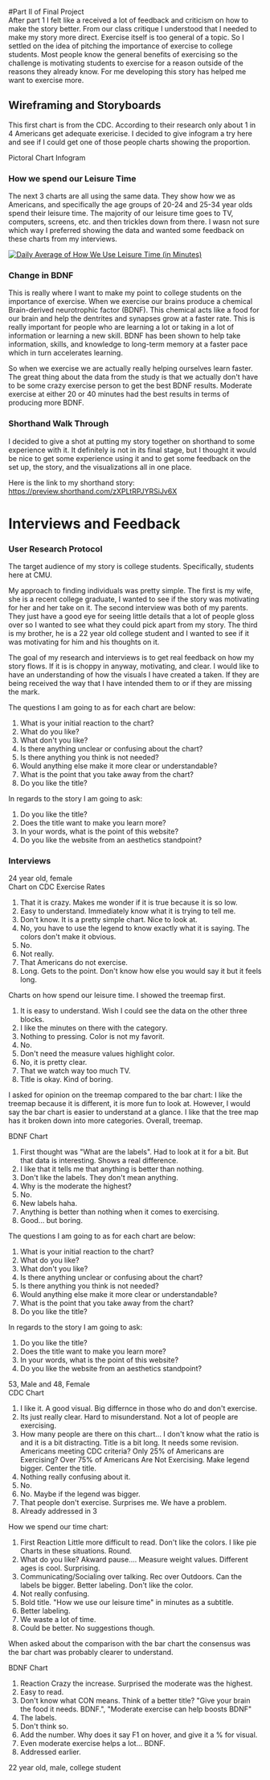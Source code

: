 #Part II of Final Project
<br>
After part 1 I felt like a received a lot of feedback and criticism on how to make the story better. 
From our class critique I understood that I needed to make my story more direct. Exercise itself is too general
of a topic. So I settled on the idea of pitching the importance of exercise to college students. Most people know
the general benefits of exercising so the challenge is motivating students to exercise for a reason outside
of the reasons they already know. For me developing this story has helped me want to exercise more. 

## Wireframing and Storyboards
This first chart is from the CDC. According to their research only about 1 in 4 Americans get adequate exericise.
I decided to give infogram a try here and see if I could get one of those people charts showing the proportion. 

<script>!function(e,i,n,s){var t="InfogramEmbeds",d=e.getElementsByTagName("script")[0];if(window[t]&&window[t].initialized)window[t].process&&window[t].process();else if(!e.getElementById(n)){var o=e.createElement("script");o.async=1,o.id=n,o.src="https://e.infogram.com/js/dist/embed-loader-min.js",d.parentNode.insertBefore(o,d)}}(document,0,"infogram-async");</script>
Pictoral Chart
Infogram

### How we spend our Leisure Time
The next 3 charts are all using the same data. They show how we as Americans, and specifically the age groups
of 20-24 and 25-34 year olds spend their leisure time. The majority of our leisure time goes to TV, computers,
screens, etc. and then trickles down from there. I wasn not sure which way I preferred showing the data and 
wanted some feedback on these charts from my interviews. 

<div class='tableauPlaceholder' id='viz1645471395204' style='position: relative'>
  <object class='tableauViz'  style='display:none;'><param name='host_url' value='https%3A%2F%2Fpublic.tableau.com%2F' /> 
  <param name='embed_code_version' value='3' /> 
  <param name='site_root' value='' />
  <param name='name' value='Tab_TimeSpending&#47;HowWeSpendOurLeisureTime2020' />
  <param name='tabs' value='no' />
  <param name='toolbar' value='yes' />
  <param name='animate_transition' value='yes' /><param name='display_static_image' value='yes' />
  <param name='display_spinner' value='yes' />
  <param name='display_overlay' value='yes' />
  <param name='display_count' value='yes' />
  <param name='language' value='en-US' />
  <param name='filter' value='publish=yes' />
  </object>
</div> 
<script type='text/javascript'>
  var divElement = document.getElementById('viz1645471395204');
  var vizElement = divElement.getElementsByTagName('object')[0];
  vizElement.style.width='100%';vizElement.style.height=(divElement.offsetWidth*0.75)+'px';
  var scriptElement = document.createElement('script');
  scriptElement.src = 'https://public.tableau.com/javascripts/api/viz_v1.js';
  vizElement.parentNode.insertBefore(scriptElement, vizElement);
</script>

<div class='tableauPlaceholder' id='viz1645472304321' style='position: relative'>
  <object class='tableauViz'  style='display:none;'>
    <param name='host_url' value='https%3A%2F%2Fpublic.tableau.com%2F' />
    <param name='embed_code_version' value='3' />
    <param name='site_root' value='' />
    <param name='name' value='Tab_TimeSpending2&#47;HowWeSpendOurLeisureTime2020' />
    <param name='tabs' value='no' />
    <param name='toolbar' value='yes' />
    <param name='animate_transition' value='yes' />
    <param name='display_static_image' value='yes' />
    <param name='display_spinner' value='yes' />
    <param name='display_overlay' value='yes' />
    <param name='display_count' value='yes' />
    <param name='language' value='en-US' />
    <param name='filter' value='publish=yes' />
  </object></div>   
  <script type='text/javascript'>   
  var divElement = document.getElementById('viz1645472304321');
  var vizElement = divElement.getElementsByTagName('object')[0];
  vizElement.style.width='100%';vizElement.style.height=(divElement.offsetWidth*0.75)+'px';
  var scriptElement = document.createElement('script');
  scriptElement.src = 'https://public.tableau.com/javascripts/api/viz_v1.js';
  vizElement.parentNode.insertBefore(scriptElement, vizElement);
</script>

<div class='tableauPlaceholder' id='viz1645479383910' style='position: relative'>
  <noscript>
  <a href='#'>
  <img alt='Daily Average of How We Use Leisure Time (in Minutes) ' src='64&#47;64FNCCGMS&#47;1_rss.png' style='border: none' />
  </a>
  </noscript><object class='tableauViz'  style='display:none;'>
  <param name='host_url' value='https%3A%2F%2Fpublic.tableau.com%2F' />
  <param name='embed_code_version' value='3' /> 
  <param name='path' value='shared&#47;64FNCCGMS' /> 
  <param name='toolbar' value='yes' />
  <param name='static_image' value='64&#47;64FNCCGMS&#47;1.png' />
  <param name='animate_transition' value='yes' />
  <param name='display_static_image' value='yes' />
  <param name='display_spinner' value='yes' />
  <param name='display_overlay' value='yes' />
  <param name='display_count' value='yes' />
  <param name='language' value='en-US' />
  <param name='filter' value='publish=yes' />
  </object>
</div>
<script type='text/javascript'>                    
  var divElement = document.getElementById('viz1645479383910');   
  var vizElement = divElement.getElementsByTagName('object')[0];       
  vizElement.style.width='100%';vizElement.style.height=(divElement.offsetWidth*0.75)+'px'; 
  var scriptElement = document.createElement('script');                 
  scriptElement.src = 'https://public.tableau.com/javascripts/api/viz_v1.js';           
  vizElement.parentNode.insertBefore(scriptElement, vizElement);      
</script>

### Change in BDNF
This is really where I want to make my point to college students on the importance of exercise. 
When we exercise our brains produce a chemical Brain-derived neurotrophic factor (BDNF). This
chemical acts like a food for our brain and help the dentrites and synapses grow at a faster rate.
This is really important for people who are learning a lot or taking in a lot of information or 
learning a new skill. BDNF has been shown to help take information, skills, and knowledge to long-term
memory at a faster pace which in turn accelerates learning. 

So when we exercise we are actually really helping ourselves learn faster. The great thing about the
data from the study is that we actually don't have to be some crazy exercise person to get the best
BDNF results. Moderate exercise at either 20 or 40 minutes had the best results in terms of producing 
more BDNF. 

<div class='tableauPlaceholder' id='viz1645479576381' style='position: relative'>
  <object class='tableauViz'  style='display:none;'>
    <param name='host_url' value='https%3A%2F%2Fpublic.tableau.com%2F' />
    <param name='embed_code_version' value='3' />
    <param name='site_root' value='' />
    <param name='name' value='BDNF_chart&#47;PercentChangeinBDNFbyExerciseType' />
    <param name='tabs' value='no' />
    <param name='toolbar' value='yes' />
    <param name='animate_transition' value='yes' />
    <param name='display_static_image' value='yes' />
    <param name='display_spinner' value='yes' />
    <param name='display_overlay' value='yes' />
    <param name='display_count' value='yes' />
    <param name='language' value='en-US' />
    <param name='filter' value='publish=yes' />
  </object>
</div>         
<script type='text/javascript'> 
  var divElement = document.getElementById('viz1645479576381');
  var vizElement = divElement.getElementsByTagName('object')[0]; 
  vizElement.style.width='100%';vizElement.style.height=(divElement.offsetWidth*0.75)+'px'; 
  var scriptElement = document.createElement('script');  
  scriptElement.src = 'https://public.tableau.com/javascripts/api/viz_v1.js';   
  vizElement.parentNode.insertBefore(scriptElement, vizElement);     
</script>

### Shorthand Walk Through
I decided to give a shot at putting my story together on shorthand to some experience with it.
It definitely is not in its final stage, but I thought it would be nice to get some experience
using it and to get some feedback on the set up, the story, and the visualizations all in one
place. 

Here is the link to my shorthand story: https://preview.shorthand.com/zXPLtRPJYRSiJv6X

# Interviews and Feedback
### User Research Protocol
The target audience of my story is college students. Specifically, students here at CMU.<br>

My approach to finding individuals was pretty simple. The first is my wife, she is a recent
college graduate, I wanted to see if the story was motivating for her and her take on it. The
second interview was both of my parents. They just have a good eye for seeing little details that
a lot of people gloss over so I wanted to see what they could pick apart from my story. The third 
is my brother, he is a 22 year old college student and I wanted to see if it was motivating for 
him and his thoughts on it. <br>

The goal of my research and interviews is to get real feedback on how my story flows. If it is
is choppy in anyway, motivating, and clear. I would like to have an understanding of how the visuals
I have created a taken. If they are being received the way that I have intended them to or if they
are missing the mark. 

The questions I am going to as for each chart are below:
1. What is your initial reaction to the chart?
2. What do you like?
3. What don't you like?
4. Is there anything unclear or confusing about the chart?
5. Is there anything you think is not needed?
6. Would anything else make it more clear or understandable?
7. What is the point that you take away from the chart?
8. Do you like the title?

In regards to the story I am going to ask:
1. Do you like the title?
2. Does the title want to make you learn more?
3. In your words, what is the point of this website?
4. Do you like the website from an aesthetics standpoint?

### Interviews
24 year old, female
<br>
Chart on CDC Exercise Rates
1. That it is crazy. Makes me wonder if it is true because it is so low.
2. Easy to understand. Immediately know what it is trying to tell me.
3. Don't know. It is a pretty simple chart. Nice to look at. 
4. No, you have to use the legend to know exactly what it is saying. The colors don't make it obvious.
5. No.
6. Not really.
7. That Americans do not exercise. 
8. Long. Gets to the point. Don't know how else you would say it but it feels long.

Charts on how spend our leisure time. 
I showed the treemap first. 
1. It is easy to understand. Wish I could see the data on the other three blocks. 
2. I like the minutes on there with the category.
3. Nothing to pressing. Color is not my favorit. 
4. No. 
5. Don't need the measure values highlight color.
6. No, it is pretty clear.
7. That we watch way too much TV.
8. Title is okay. Kind of boring. 

I asked for opinion on the treemap compared to the bar chart:
I like the treemap because it is different, it is more fun to look at. However,
I would say the bar chart is easier to understand at a glance. I like that the
tree map has it broken down into more categories. Overall, treemap.

BDNF Chart
1. First thought was "What are the labels". Had to look at it for a bit. But that data is interesting. Shows a real difference. 
2. I like that it tells me that anything is better than nothing. 
3. Don't like the labels. They don't mean anything. 
4. Why is the moderate the highest?
5. No. 
6. New labels haha. 
7. Anything is better than nothing when it comes to exercising.
8. Good... but boring. 


The questions I am going to as for each chart are below:
1. What is your initial reaction to the chart?
2. What do you like?
3. What don't you like?
4. Is there anything unclear or confusing about the chart?
5. Is there anything you think is not needed?
6. Would anything else make it more clear or understandable?
7. What is the point that you take away from the chart?
8. Do you like the title?

In regards to the story I am going to ask:
1. Do you like the title?
2. Does the title want to make you learn more?
3. In your words, what is the point of this website?
4. Do you like the website from an aesthetics standpoint?

53, Male and 48, Female<br>
CDC Chart
1. I like it. A good visual. Big differnce in those who do and don't exercise.
2. Its just really clear. Hard to misunderstand. Not a lot of people are exercising. 
3. How many people are there on this chart... I don't know what the ratio is and it is a bit distracting. Title is a bit long. It needs some revision. 
Americans meeting CDC criteria? Only 25% of Americans are Exercising? Over 75% of Americans Are Not Exercising. Make legend bigger. Center the title.
4. Nothing really confusing about it. 
5. No. 
6. No. Maybe if the legend was bigger.
7. That people don't exercise. Surprises me. We have a problem.
8. Already addressed in 3

How we spend our time chart:
1. First Reaction Little more difficult to read. Don't like the colors. I like pie Charts in these situations. Round.
2. What do you like? Akward pause.... Measure weight values. Different ages is cool. Surprising.
3. Communicating/Socialing over talking. Rec over Outdoors. Can the labels be bigger. Better labeling. Don't like the color.
4. Not really confusing. 
5. Bold title. "How we use our leisure time" in minutes as a subtitle.
6. Better labeling.
7. We waste a lot of time.
8. Could be better. No suggestions though.

When asked about the comparison with the bar chart the consensus was the bar chart was probably clearer to understand. 

BDNF Chart
1. Reaction Crazy the increase. Surprised the moderate was the highest.
2. Easy to read.
3. Don't know what CON means. Think of a better title? "Give your brain the food it needs. BDNF.", "Moderate exercise can help boosts BDNF"
4. The labels.
5. Don't think so.
6. Add the number. Why does it say F1 on hover, and give it a % for visual.
7. Even moderate exercise helps a lot... BDNF.
8. Addressed earlier.

22 year old, male, college student


